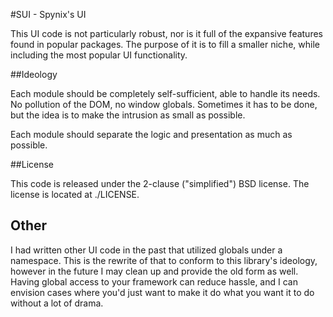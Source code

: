 #SUI - Spynix's UI

This UI code is not particularly robust, nor is it full of the expansive
features found in popular packages.  The purpose of it is to fill a smaller
niche, while including the most popular UI functionality.

##Ideology

Each module should be completely self-sufficient, able to handle its needs.  No
pollution of the DOM, no window globals.  Sometimes it has to be done, but the
idea is to make the intrusion as small as possible.

Each module should separate the logic and presentation as much as possible.

##License

This code is released under the 2-clause ("simplified") BSD license.  The
license is located at ./LICENSE.

## Other

I had written other UI code in the past that utilized globals under a namespace.
This is the rewrite of that to conform to this library's ideology, however in
the future I may clean up and provide the old form as well.  Having global
access to your framework can reduce hassle, and I can envision cases where you'd
just want to make it do what you want it to do without a lot of drama.
